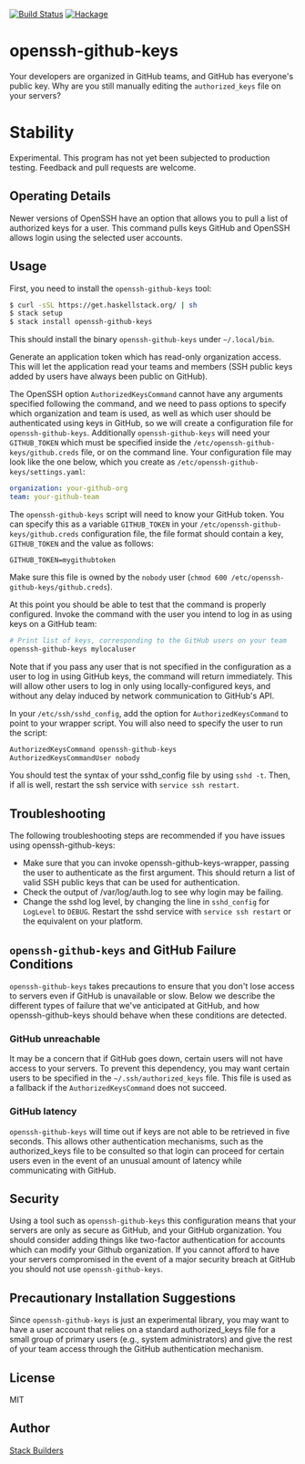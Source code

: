 [![Build Status](https://travis-ci.org/stackbuilders/openssh-github-keys.svg?branch=master)](https://travis-ci.org/stackbuilders/openssh-github-keys) [![Hackage](https://img.shields.io/hackage/v/openssh-github-keys.svg)](http://hackage.haskell.org/package/openssh-github-keys)

# openssh-github-keys

Your developers are organized in GitHub teams, and GitHub has
everyone's public key. Why are you still manually editing the
`authorized_keys` file on your servers?

# Stability

Experimental. This program has not yet been subjected to production
testing. Feedback and pull requests are welcome.

## Operating Details

Newer versions of OpenSSH have an option that allows you to pull a
list of authorized keys for a user. This command pulls keys GitHub and
OpenSSH allows login using the selected user accounts.

## Usage

First, you need to install the `openssh-github-keys` tool:

```bash
$ curl -sSL https://get.haskellstack.org/ | sh
$ stack setup
$ stack install openssh-github-keys
```

This should install the binary `openssh-github-keys` under `~/.local/bin`.

Generate an application token which has read-only organization
access. This will let the application read your teams and members
(SSH public keys added by users have always been public on GitHub).

The OpenSSH option `AuthorizedKeysCommand` cannot have any arguments
specified following the command, and we need to pass options to
specify which organization and team is used, as well as which user
should be authenticated using keys in GitHub, so we will create a
configuration file for `openssh-github-keys`. Additionally
`openssh-github-keys` will need your `GITHUB_TOKEN` which must be
specified inside the `/etc/openssh-github-keys/github.creds` file, or
on the command line. Your configuration file may look like the one below,
which you create as `/etc/openssh-github-keys/settings.yaml`:

```yaml
organization: your-github-org
team: your-github-team
```

The `openssh-github-keys` script will need to know your GitHub
token. You can specify this as a variable `GITHUB_TOKEN` in your
`/etc/openssh-github-keys/github.creds` configuration file, the file
format should contain a key, `GITHUB_TOKEN` and the value as follows:

```
GITHUB_TOKEN=mygithubtoken
```

Make sure this file is owned by the `nobody` user (`chmod 600
/etc/openssh-github-keys/github.creds`).

At this point you should be able to test that the command is properly
configured. Invoke the command with the user you intend to log in as
using keys on a GitHub team:

```bash
# Print list of keys, corresponding to the GitHub users on your team
openssh-github-keys mylocaluser
```

Note that if you pass any user that is not specified in the configuration
as a user to log in using GitHub keys, the command will return immediately.
This will allow other users to log in only using locally-configured keys,
and without any delay induced by network communication to GitHub's API.

In your `/etc/ssh/sshd_config`, add the option for `AuthorizedKeysCommand`
to point to your wrapper script. You will also need to specify the user to
run the script:

```bash
AuthorizedKeysCommand openssh-github-keys
AuthorizedKeysCommandUser nobody
```

You should test the syntax of your sshd_config file by using `sshd
-t`. Then, if all is well, restart the ssh service with `service ssh restart`.

## Troubleshooting

The following troubleshooting steps are recommended if you have issues
using openssh-github-keys:

* Make sure that you can invoke openssh-github-keys-wrapper, passing
  the user to authenticate as the first argument. This should return a
  list of valid SSH public keys that can be used for authentication.
* Check the output of /var/log/auth.log to see why login may be
  failing.
* Change the sshd log level, by changing the line in `sshd_config` for
  `LogLevel` to `DEBUG`. Restart the sshd service with `service ssh
  restart` or the equivalent on your platform.

## `openssh-github-keys` and GitHub Failure Conditions

`openssh-github-keys` takes precautions to ensure that you don't lose
access to servers even if GitHub is unavailable or slow. Below we
describe the different types of failure that we've anticipated at
GitHub, and how openssh-github-keys should behave when these
conditions are detected.

### GitHub unreachable

It may be a concern that if GitHub goes down, certain users will not
have access to your servers. To prevent this dependency, you may want
certain users to be specified in the `~/.ssh/authorized_keys` file. This
file is used as a fallback if the `AuthorizedKeysCommand` does not
succeed.

### GitHub latency

`openssh-github-keys` will time out if keys are not able to be
retrieved in five seconds. This allows other authentication
mechanisms, such as the authorized_keys file to be consulted so that
login can proceed for certain users even in the event of an unusual
amount of latency while communicating with GitHub.

## Security

Using a tool such as `openssh-github-keys` this configuration means
that your servers are only as secure as GitHub, and your GitHub
organization. You should consider adding things like two-factor
authentication for accounts which can modify your Github
organization. If you cannot afford to have your servers compromised in
the event of a major security breach at GitHub you should not use
`openssh-github-keys`.

## Precautionary Installation Suggestions

Since `openssh-github-keys` is just an experimental library, you may
want to have a user account that relies on a standard authorized_keys
file for a small group of primary users (e.g., system administrators)
and give the rest of your team access through the GitHub
authentication mechanism.

## License

MIT

## Author

[Stack Builders](http://www.stackbuilders.com/)
